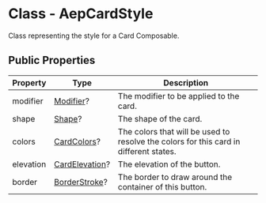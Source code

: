 # Class - AepCardStyle

Class representing the style for a Card Composable.

## Public Properties

| Property  | Type                                                         | Description                                                  |
| --------- | ------------------------------------------------------------ | ------------------------------------------------------------ |
| modifier  | [Modifier](https://developer.android.com/reference/kotlin/androidx/compose/ui/Modifier)? | The modifier to be applied to the card.                      |
| shape     | [Shape](https://developer.android.com/reference/kotlin/androidx/compose/ui/graphics/Shape?hl=en)? | The shape of the card.                                       |
| colors    | [CardColors](https://developer.android.com/reference/kotlin/androidx/compose/material3/CardColors?hl=en)? | The colors that will be used to resolve the colors for this card in different states. |
| elevation | [CardElevation](https://developer.android.com/reference/kotlin/androidx/compose/material3/CardElevation?hl=en)? | The elevation of the button.                                 |
| border    | [BorderStroke](https://developer.android.com/reference/kotlin/androidx/compose/foundation/BorderStroke?hl=en)? | The border to draw around the container of this button.      |
